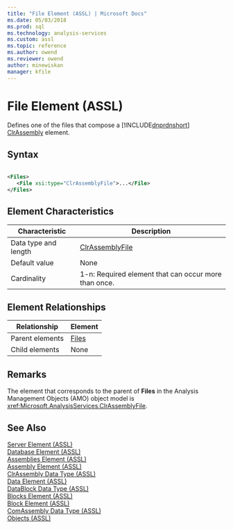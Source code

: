 ```yaml
---
title: "File Element (ASSL) | Microsoft Docs"
ms.date: 05/03/2018
ms.prod: sql
ms.technology: analysis-services
ms.custom: assl
ms.topic: reference
ms.author: owend
ms.reviewer: owend
author: minewiskan
manager: kfile
---
```

# File Element (ASSL)

  Defines one of the files that compose a  [!INCLUDE[dnprdnshort](../../../includes/dnprdnshort-md.md)] [ClrAssembly](data-type/clrassembly-data-type-assl.md) element.  
  
## Syntax  
  
```xml  
  
<Files>  
   <File xsi:type="ClrAssemblyFile">...</File>  
</Files>  
```  
  
## Element Characteristics  
  
|Characteristic|Description|  
|--------------------|-----------------|  
|Data type and length|[ClrAssemblyFile](data-type/clrassemblyfile-data-type-assl.md)|  
|Default value|None|  
|Cardinality|1-n: Required element that can occur more than once.|  
  
## Element Relationships  
  
|Relationship|Element|  
|------------------|-------------|  
|Parent elements|[Files](collections/files-element-assl.md)|  
|Child elements|None|  
  
## Remarks  
 The element that corresponds to the parent of **Files** in the Analysis Management Objects (AMO) object model is <xref:Microsoft.AnalysisServices.ClrAssemblyFile>.  
  
## See Also  
 [Server Element &#40;ASSL&#41;](objects/server-element-assl.md)   
 [Database Element &#40;ASSL&#41;](objects/database-element-assl.md)   
 [Assemblies Element &#40;ASSL&#41;](collections/assemblies-element-assl.md)   
 [Assembly Element &#40;ASSL&#41;](objects/assembly-element-assl.md)   
 [ClrAssembly Data Type &#40;ASSL&#41;](data-type/clrassembly-data-type-assl.md)   
 [Data Element &#40;ASSL&#41;](objects/data-element-assl.md)   
 [DataBlock Data Type &#40;ASSL&#41;](data-type/datablock-data-type-assl.md)   
 [Blocks Element &#40;ASSL&#41;](collections/blocks-element-assl.md)   
 [Block Element &#40;ASSL&#41;](objects/block-element-assl.md)   
 [ComAssembly Data Type &#40;ASSL&#41;](data-type/comassembly-data-type-assl.md)   
 [Objects &#40;ASSL&#41;](objects/objects-assl.md)  
  
  
